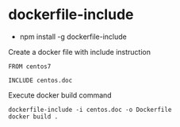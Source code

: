 # dockerfile-include

* npm install -g dockerfile-include


Create a docker file with include instruction

```
FROM centos7

INCLUDE centos.doc
```


Execute docker build command
```
dockerfile-include -i centos.doc -o Dockerfile
docker build .
```

